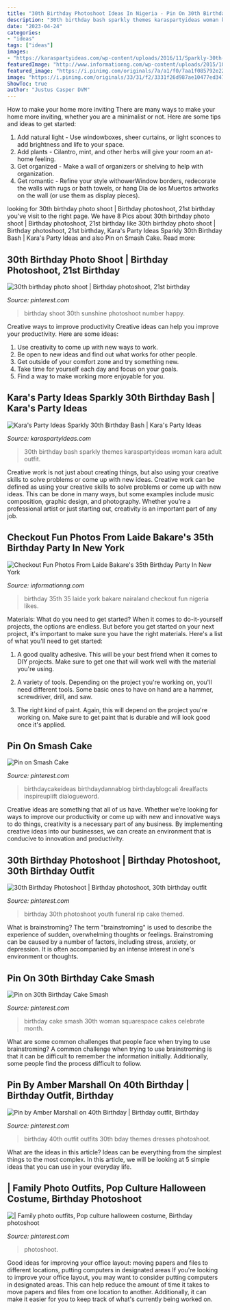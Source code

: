 ```yaml
---
title: "30th Birthday Photoshoot Ideas In Nigeria - Pin On 30th Birthday Cake Smash"
description: "30th birthday bash sparkly themes karaspartyideas woman kara adult outfit"
date: "2023-04-24"
categories:
- "ideas"
tags: ["ideas"]
images:
- "https://karaspartyideas.com/wp-content/uploads/2016/11/Sparkly-30th-Birthday-Bash-via-Karas-Party-Ideas-KarasPartyIdeas.com51.jpg"
featuredImage: "http://www.informationng.com/wp-content/uploads/2015/10/laidee.jpg"
featured_image: "https://i.pinimg.com/originals/7a/a1/f0/7aa1f085792e229711544a4ae91fe4f8.jpg"
image: "https://i.pinimg.com/originals/33/31/f2/3331f26d987ae10477ed34707cbb6cb4.jpg"
ShowToc: true
author: "Justus Casper DVM"
---
```



How to make your home more inviting
There are many ways to make your home more inviting, whether you are a minimalist or not. Here are some tips and ideas to get started:
1. Add natural light - Use windowboxes, sheer curtains, or light sconces to add brightness and life to your space.
2. Add plants - Cilantro, mint, and other herbs will give your room an at-home feeling.
3. Get organized - Make a wall of organizers or shelving to help with organization.
4. Get romantic - Refine your style withowerWindow borders, redecorate the walls with rugs or bath towels, or hang Dia de los Muertos artworks on the wall (or use them as display pieces).

	

		
looking for 30th birthday photo shoot | Birthday photoshoot, 21st birthday you've visit to the right page. We have 8 Pics about 30th birthday photo shoot | Birthday photoshoot, 21st birthday like 30th birthday photo shoot | Birthday photoshoot, 21st birthday, Kara&#039;s Party Ideas Sparkly 30th Birthday Bash | Kara&#039;s Party Ideas and also Pin on Smash Cake. Read more:
		
    
## 30th Birthday Photo Shoot | Birthday Photoshoot, 21st Birthday

<img loading=lazy src="https://i.pinimg.com/originals/33/31/f2/3331f26d987ae10477ed34707cbb6cb4.jpg" onerror="this.onerror=null;this.src='https://tse4.mm.bing.net/th?id=OIP.yIB63flAgjjJAuDS3leCBwAAAA&amp;pid=15.1';" alt="30th birthday photo shoot | Birthday photoshoot, 21st birthday">

_Source: pinterest.com_

>birthday shoot 30th sunshine photoshoot number happy. 

	

Creative ways to improve productivity
Creative ideas can help you improve your productivity. Here are some ideas: 
1. Use creativity to come up with new ways to work.
2. Be open to new ideas and find out what works for other people. 
3. Get outside of your comfort zone and try something new. 
4. Take time for yourself each day and focus on your goals. 
5. Find a way to make working more enjoyable for you.

    
## Kara&#039;s Party Ideas Sparkly 30th Birthday Bash | Kara&#039;s Party Ideas

<img loading=lazy src="https://karaspartyideas.com/wp-content/uploads/2016/11/Sparkly-30th-Birthday-Bash-via-Karas-Party-Ideas-KarasPartyIdeas.com51.jpg" onerror="this.onerror=null;this.src='https://tse4.mm.bing.net/th?id=OIP.0kTDJma8A2501w7Rxl_wgAHaLH&amp;pid=15.1';" alt="Kara&#039;s Party Ideas Sparkly 30th Birthday Bash | Kara&#039;s Party Ideas">

_Source: karaspartyideas.com_

>30th birthday bash sparkly themes karaspartyideas woman kara adult outfit. 

	

Creative work is not just about creating things, but also using your creative skills to solve problems or come up with new ideas.
Creative work can be defined as using your creative skills to solve problems or come up with new ideas. This can be done in many ways, but some examples include music composition, graphic design, and photography. Whether you’re a professional artist or just starting out, creativity is an important part of any job.

    
## Checkout Fun Photos From Laide Bakare&#039;s 35th Birthday Party In New York

<img loading=lazy src="http://www.informationng.com/wp-content/uploads/2015/10/laidee.jpg" onerror="this.onerror=null;this.src='https://tse1.mm.bing.net/th?id=OIP.w8Y5wvNNXC_KEqA6AMPBzQHaLI&amp;pid=15.1';" alt="Checkout Fun Photos From Laide Bakare&#039;s 35th Birthday Party In New York">

_Source: informationng.com_

>birthday 35th 35 laide york bakare nairaland checkout fun nigeria likes. 

	

Materials: What do you need to get started?
When it comes to do-it-yourself projects, the options are endless. But before you get started on your next project, it's important to make sure you have the right materials. Here's a list of what you'll need to get started:
1. A good quality adhesive. This will be your best friend when it comes to DIY projects. Make sure to get one that will work well with the material you're using.

2. A variety of tools. Depending on the project you're working on, you'll need different tools. Some basic ones to have on hand are a hammer, screwdriver, drill, and saw.

3. The right kind of paint. Again, this will depend on the project you're working on. Make sure to get paint that is durable and will look good once it's applied.


    
## Pin On Smash Cake

<img loading=lazy src="https://i.pinimg.com/736x/05/9c/6c/059c6c6fa3b9be5f2fe1b66264a6e3c0.jpg" onerror="this.onerror=null;this.src='https://tse4.mm.bing.net/th?id=OIP.MBm8QGDY2iWksi9AO1uQLAHaFZ&amp;pid=15.1';" alt="Pin on Smash Cake">

_Source: pinterest.com_

>birthdaycakeideas birthdaydannablog birthdayblogcali 4realfacts inspireuplift dialogueword. 

	

Creative ideas are something that all of us have. Whether we’re looking for ways to improve our productivity or come up with new and innovative ways to do things, creativity is a necessary part of any business. By implementing creative ideas into our businesses, we can create an environment that is conducive to innovation and productivity.

    
## 30th Birthday Photoshoot | Birthday Photoshoot, 30th Birthday Outfit

<img loading=lazy src="https://i.pinimg.com/736x/d9/e3/10/d9e3105ef179d35248a9a492c6e1b5cc.jpg" onerror="this.onerror=null;this.src='https://tse1.mm.bing.net/th?id=OIP.ndtBRg_84pxnLpCdR77UuAHaLI&amp;pid=15.1';" alt="30th Birthday Photoshoot | Birthday photoshoot, 30th birthday outfit">

_Source: pinterest.com_

>birthday 30th photoshoot youth funeral rip cake themed. 

	

What is brainstroming?
The term "brainstroming" is used to describe the experience of sudden, overwhelming thoughts or feelings. Brainstroming can be caused by a number of factors, including stress, anxiety, or depression. It is often accompanied by an intense interest in one's environment or thoughts.

    
## Pin On 30th Birthday Cake Smash

<img loading=lazy src="https://i.pinimg.com/originals/7a/a1/f0/7aa1f085792e229711544a4ae91fe4f8.jpg" onerror="this.onerror=null;this.src='https://tse3.mm.bing.net/th?id=OIP.16WgUqqPfIksyNI8D288JgHaLH&amp;pid=15.1';" alt="Pin on 30th Birthday Cake Smash">

_Source: pinterest.com_

>birthday cake smash 30th woman squarespace cakes celebrate month. 

	

What are some common challenges that people face when trying to use brainstroming?
A common challenge when trying to use brainstroming is that it can be difficult to remember the information initially. Additionally, some people find the process difficult to follow.

    
## Pin By Amber Marshall On 40th Birthday | Birthday Outfit, Birthday

<img loading=lazy src="https://i.pinimg.com/originals/de/37/1d/de371d6e0d30a319280a29214db22390.jpg" onerror="this.onerror=null;this.src='https://tse2.mm.bing.net/th?id=OIP.AJsYOr_x3pZ5u2fDN4tE3gHaNd&amp;pid=15.1';" alt="Pin by Amber Marshall on 40th Birthday | Birthday outfit, Birthday">

_Source: pinterest.com_

>birthday 40th outfit outfits 30th bday themes dresses photoshoot. 

	

What are the ideas in this article?
Ideas can be everything from the simplest things to the most complex. In this article, we will be looking at 5 simple ideas that you can use in your everyday life.

    
## | Family Photo Outfits, Pop Culture Halloween Costume, Birthday Photoshoot

<img loading=lazy src="https://i.pinimg.com/originals/74/ae/92/74ae920e1f893f28d3deb22c0b083061.jpg" onerror="this.onerror=null;this.src='https://tse4.mm.bing.net/th?id=OIP.YyvZVCC51di51P2MciG-qAHaLG&amp;pid=15.1';" alt="| Family photo outfits, Pop culture halloween costume, Birthday photoshoot">

_Source: pinterest.com_

>photoshoot. 

	

Good ideas for improving your office layout: moving papers and files to different locations, putting computers in designated areas
If you're looking to improve your office layout, you may want to consider putting computers in designated areas. This can help reduce the amount of time it takes to move papers and files from one location to another. Additionally, it can make it easier for you to keep track of what's currently being worked on.

